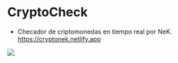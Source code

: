 # CryptoCheck
- Checador de criptomonedas en tiempo real por NeK. https://cryptonek.netlify.app
<img src ="https://cdn.discordapp.com/attachments/699477126067519508/1153463189628006501/image.png">
